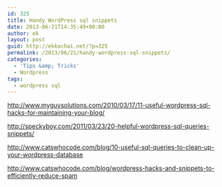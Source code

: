 ```yaml
---
id: 325
title: Handy WordPress sql snippets
date: 2013-06-21T14:35:49+00:00
author: ek
layout: post
guid: http://ekkachai.net/?p=325
permalink: /2013/06/21/handy-wordpress-sql-snippets/
categories:
  - 'Tips &amp; Tricks'
  - Wordpress
tags:
  - wordpress sql
---
```

<a href="http://www.myguysolutions.com/2010/03/17/11-useful-wordpress-sql-hacks-for-maintaining-your-blog/" target="_blank">http://www.myguysolutions.com/2010/03/17/11-useful-wordpress-sql-hacks-for-maintaining-your-blog/</a>

<a href="http://speckyboy.com/2011/03/23/20-helpful-wordpress-sql-queries-snippets/" target="_blank">http://speckyboy.com/2011/03/23/20-helpful-wordpress-sql-queries-snippets/</a>

<a href="http://www.catswhocode.com/blog/10-useful-sql-queries-to-clean-up-your-wordpress-database" target="_blank">http://www.catswhocode.com/blog/10-useful-sql-queries-to-clean-up-your-wordpress-database</a>

<a href="http://www.catswhocode.com/blog/wordpress-hacks-and-snippets-to-efficiently-reduce-spam" target="_blank">http://www.catswhocode.com/blog/wordpress-hacks-and-snippets-to-efficiently-reduce-spam</a>